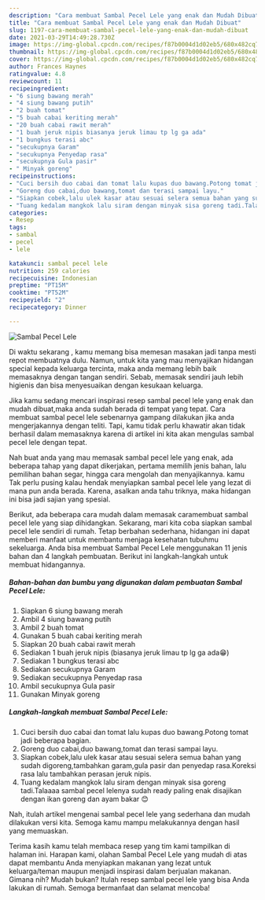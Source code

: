 ```yaml
---
description: "Cara membuat Sambal Pecel Lele yang enak dan Mudah Dibuat"
title: "Cara membuat Sambal Pecel Lele yang enak dan Mudah Dibuat"
slug: 1197-cara-membuat-sambal-pecel-lele-yang-enak-dan-mudah-dibuat
date: 2021-03-29T14:49:28.730Z
image: https://img-global.cpcdn.com/recipes/f87b0004d1d02eb5/680x482cq70/sambal-pecel-lele-foto-resep-utama.jpg
thumbnail: https://img-global.cpcdn.com/recipes/f87b0004d1d02eb5/680x482cq70/sambal-pecel-lele-foto-resep-utama.jpg
cover: https://img-global.cpcdn.com/recipes/f87b0004d1d02eb5/680x482cq70/sambal-pecel-lele-foto-resep-utama.jpg
author: Frances Haynes
ratingvalue: 4.8
reviewcount: 11
recipeingredient:
- "6 siung bawang merah"
- "4 siung bawang putih"
- "2 buah tomat"
- "5 buah cabai keriting merah"
- "20 buah cabai rawit merah"
- "1 buah jeruk nipis biasanya jeruk limau tp lg ga ada"
- "1 bungkus terasi abc"
- "secukupnya Garam"
- "secukupnya Penyedap rasa"
- "secukupnya Gula pasir"
- " Minyak goreng"
recipeinstructions:
- "Cuci bersih duo cabai dan tomat lalu kupas duo bawang.Potong tomat jadi beberapa bagian."
- "Goreng duo cabai,duo bawang,tomat dan terasi sampai layu."
- "Siapkan cobek,lalu ulek kasar atau sesuai selera semua bahan yang sudah digoreng,tambahkan garam,gula pasir dan penyedap rasa.Koreksi rasa lalu tambahkan perasan jeruk nipis."
- "Tuang kedalam mangkok lalu siram dengan minyak sisa goreng tadi.Talaaaa sambal pecel lelenya sudah ready paling enak disajikan dengan ikan goreng dan ayam bakar 😊"
categories:
- Resep
tags:
- sambal
- pecel
- lele

katakunci: sambal pecel lele 
nutrition: 259 calories
recipecuisine: Indonesian
preptime: "PT15M"
cooktime: "PT52M"
recipeyield: "2"
recipecategory: Dinner

---
```



![Sambal Pecel Lele](https://img-global.cpcdn.com/recipes/f87b0004d1d02eb5/680x482cq70/sambal-pecel-lele-foto-resep-utama.jpg)

Di waktu  sekarang , kamu memang bisa memesan masakan jadi tanpa mesti repot membuatnya dulu. Namun, untuk kita yang mau menyajikan hidangan special kepada keluarga tercinta, maka anda memang lebih baik memasaknya dengan tangan sendiri. Sebab, memasak sendiri jauh lebih higienis dan bisa menyesuaikan dengan kesukaan keluarga.

Jika kamu sedang mencari inspirasi resep sambal pecel lele yang enak dan mudah dibuat,maka anda sudah berada di tempat yang tepat. Cara membuat sambal pecel lele  sebenarnya gampang dilakukan jika anda mengerjakannya dengan teliti. Tapi, kamu tidak perlu khawatir akan tidak berhasil dalam memasaknya 
karena di artikel ini kita akan mengulas sambal pecel lele dengan tepat.  



Nah buat anda yang mau memasak sambal pecel lele yang enak, ada beberapa tahap yang dapat dikerjakan, pertama memilih jenis bahan, lalu pemilihan bahan segar, hingga cara mengolah dan menyajikannya. kamu Tak perlu pusing kalau hendak menyiapkan sambal pecel lele yang lezat di mana pun anda berada. Karena, asalkan anda  tahu triknya, maka hidangan ini bisa jadi sajian yang spesial.

Berikut, ada beberapa cara mudah dalam memasak caramembuat sambal pecel lele yang siap dihidangkan. Sekarang, mari kita coba siapkan sambal pecel lele sendiri di rumah. Tetap berbahan sederhana, hidangan ini dapat memberi manfaat untuk membantu menjaga kesehatan tubuhmu sekeluarga. Anda bisa membuat Sambal Pecel Lele menggunakan 11 jenis bahan dan 4 langkah pembuatan. Berikut ini langkah-langkah untuk membuat hidangannya.

<!--inarticleads1-->

##### Bahan-bahan dan bumbu yang digunakan dalam pembuatan Sambal Pecel Lele:

1. Siapkan 6 siung bawang merah
1. Ambil 4 siung bawang putih
1. Ambil 2 buah tomat
1. Gunakan 5 buah cabai keriting merah
1. Siapkan 20 buah cabai rawit merah
1. Sediakan 1 buah jeruk nipis (biasanya jeruk limau tp lg ga ada😁)
1. Sediakan 1 bungkus terasi abc
1. Sediakan secukupnya Garam
1. Sediakan secukupnya Penyedap rasa
1. Ambil secukupnya Gula pasir
1. Gunakan  Minyak goreng




<!--inarticleads2-->

##### Langkah-langkah membuat Sambal Pecel Lele:

1. Cuci bersih duo cabai dan tomat lalu kupas duo bawang.Potong tomat jadi beberapa bagian.
1. Goreng duo cabai,duo bawang,tomat dan terasi sampai layu.
1. Siapkan cobek,lalu ulek kasar atau sesuai selera semua bahan yang sudah digoreng,tambahkan garam,gula pasir dan penyedap rasa.Koreksi rasa lalu tambahkan perasan jeruk nipis.
1. Tuang kedalam mangkok lalu siram dengan minyak sisa goreng tadi.Talaaaa sambal pecel lelenya sudah ready paling enak disajikan dengan ikan goreng dan ayam bakar 😊




Nah, itulah artikel mengenai  sambal pecel lele  yang sederhana dan mudah dilakukan versi kita. Semoga kamu mampu melakukannya dengan hasil yang memuaskan. 

Terima kasih kamu telah membaca resep yang tim kami tampilkan di halaman ini. Harapan kami, olahan  Sambal Pecel Lele yang mudah di atas dapat membantu Anda menyiapkan makanan yang lezat untuk keluarga/teman maupun menjadi inspirasi dalam berjualan makanan. Gimana nih? Mudah bukan? Itulah resep sambal pecel lele yang bisa Anda lakukan di rumah. Semoga bermanfaat dan selamat mencoba!


